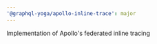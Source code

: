 ```yaml
---
'@graphql-yoga/apollo-inline-trace': major
---
```


Implementation of Apollo's federated inline tracing
